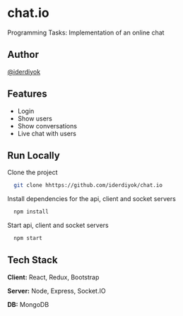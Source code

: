 
# chat.io

Programming Tasks: Implementation of an online chat

## Author

[@iderdiyok](https://github.com/iderdiyok/)


## Features

- Login
- Show users
- Show conversations
- Live chat with users


## Run Locally

Clone the project

```bash
  git clone hhttps://github.com/iderdiyok/chat.io
```

Install dependencies for the api, client and socket servers

```bash
  npm install
```

Start api, client and socket servers

```bash
  npm start
```


## Tech Stack

**Client:** React, Redux, Bootstrap

**Server:** Node, Express, Socket.IO

**DB:** MongoDB



